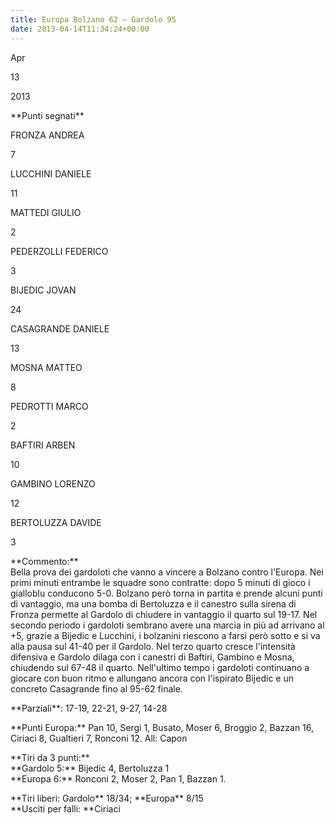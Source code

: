 ```yaml
---
title: Europa Bolzano 62 – Gardolo 95
date: 2013-04-14T11:34:24+00:00
---
```

Apr

13

2013

\*\*Punti segnati\*\*

FRONZA ANDREA

7

LUCCHINI DANIELE

11

MATTEDI GIULIO

2

PEDERZOLLI FEDERICO

3

BIJEDIC JOVAN

24

CASAGRANDE DANIELE

13

MOSNA MATTEO

8

PEDROTTI MARCO

2

BAFTIRI ARBEN

10

GAMBINO LORENZO

12

BERTOLUZZA DAVIDE

3

\*\*Commento:\*\*  
Bella prova dei gardoloti che vanno a vincere a Bolzano contro l'Europa. Nei primi minuti entrambe le squadre sono contratte: dopo 5 minuti di gioco i gialloblu conducono 5-0. Bolzano però torna in partita e prende alcuni punti di vantaggio, ma una bomba di Bertoluzza e il canestro sulla sirena di Fronza permette al Gardolo di chiudere in vantaggio il quarto sul 19-17. Nel secondo periodo i gardoloti sembrano avere una marcia in più ad arrivano al +5, grazie a Bijedic e Lucchini, i bolzanini riescono a farsi però sotto e si va alla pausa sul 41-40 per il Gardolo. Nel terzo quarto cresce l'intensità difensiva e Gardolo dilaga con i canestri di Baftiri, Gambino e Mosna, chiudendo sul 67-48 il quarto. Nell'ultimo tempo i gardoloti continuano a giocare con buon ritmo e allungano ancora con l'ispirato Bijedic e un concreto Casagrande fino al 95-62 finale.

\*\*Parziali\*\*: 17-19, 22-21, 9-27, 14-28

\*\*Punti Europa:\*\* Pan 10, Sergi 1, Busato, Moser 6, Broggio 2, Bazzan 16, Ciriaci 8, Gualtieri 7, Ronconi 12. All: Capon

\*\*Tiri da 3 punti:\*\*  
\*\*Gardolo 5:\*\* Bijedic 4, Bertoluzza 1  
\*\*Europa 6:\*\* Ronconi 2, Moser 2, Pan 1, Bazzan 1.

\*\*Tiri liberi: Gardolo\*\* 18/34; \*\*Europa\*\* 8/15  
\*\*Usciti per falli: \*\*Ciriaci